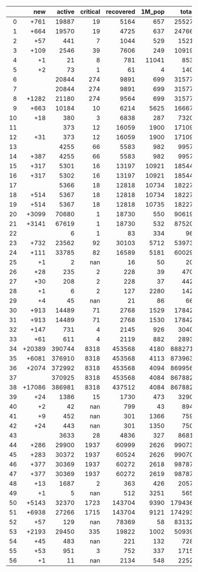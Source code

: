 |    |    new |   active |   critical |   recovered |   1M_pop |   total |
|---:|-------:|---------:|-----------:|------------:|---------:|--------:|
|  0 |   +761 |    19887 |         19 |        5164 |      657 |   25527 |
|  1 |   +664 |    19570 |         19 |        4725 |      637 |   24766 |
|  2 |    +57 |      441 |          7 |        1044 |      529 |    1521 |
|  3 |   +109 |     2546 |         39 |        7606 |      249 |   10919 |
|  4 |     +1 |       21 |          8 |         781 |    11041 |     853 |
|  5 |     +2 |       73 |          1 |          61 |        4 |     140 |
|  6 |        |    20844 |        274 |        9891 |      699 |   31577 |
|  7 |        |    20844 |        274 |        9891 |      699 |   31577 |
|  8 |  +1282 |    21180 |        274 |        9564 |      699 |   31577 |
|  9 |   +663 |    10184 |         10 |        6214 |     5625 |   16667 |
| 10 |    +18 |      380 |          3 |        6838 |      287 |    7320 |
| 11 |        |      373 |         12 |       16059 |     1900 |   17109 |
| 12 |    +31 |      373 |         12 |       16059 |     1900 |   17109 |
| 13 |        |     4255 |         66 |        5583 |      982 |    9957 |
| 14 |   +387 |     4255 |         66 |        5583 |      982 |    9957 |
| 15 |   +317 |     5301 |         16 |       13197 |    10921 |   18544 |
| 16 |   +317 |     5302 |         16 |       13197 |    10921 |   18544 |
| 17 |        |     5366 |         18 |       12818 |    10734 |   18227 |
| 18 |   +514 |     5367 |         18 |       12818 |    10734 |   18227 |
| 19 |   +514 |     5367 |         18 |       12818 |    10735 |   18227 |
| 20 |  +3099 |    70680 |          1 |       18730 |      550 |   90619 |
| 21 |  +3141 |    67619 |          1 |       18730 |      532 |   87520 |
| 22 |        |        6 |          1 |          83 |      334 |      96 |
| 23 |   +732 |    23562 |         92 |       30103 |     5712 |   53973 |
| 24 |   +111 |    33785 |         82 |       16589 |     5181 |   60029 |
| 25 |     +1 |        2 |        nan |          16 |       50 |      20 |
| 26 |    +28 |      235 |          2 |         228 |       39 |     470 |
| 27 |    +30 |      208 |          2 |         228 |       37 |     442 |
| 28 |     +1 |        6 |          2 |         127 |     2280 |     142 |
| 29 |     +4 |       45 |        nan |          21 |       86 |      66 |
| 30 |   +913 |    14489 |         71 |        2768 |     1529 |   17842 |
| 31 |   +913 |    14489 |         71 |        2768 |     1530 |   17842 |
| 32 |   +147 |      731 |          4 |        2145 |      926 |    3040 |
| 33 |    +61 |      611 |          4 |        2119 |      882 |    2893 |
| 34 | +20389 |   390744 |       8318 |      453568 |     4180 |  888271 |
| 35 |  +6081 |   376910 |       8318 |      453568 |     4113 |  873963 |
| 36 |  +2074 |   372992 |       8318 |      453568 |     4094 |  869956 |
| 37 |        |   370925 |       8318 |      453568 |     4084 |  867882 |
| 38 | +17086 |   386981 |       8318 |      437512 |     4084 |  867882 |
| 39 |    +24 |     1386 |         15 |        1730 |      473 |    3290 |
| 40 |     +2 |       42 |        nan |         799 |       43 |     894 |
| 41 |     +9 |      452 |        nan |         301 |     1366 |     759 |
| 42 |    +24 |      443 |        nan |         301 |     1350 |     750 |
| 43 |        |     3633 |         28 |        4836 |      327 |    8681 |
| 44 |   +286 |    29900 |       1937 |       60999 |     2626 |   99073 |
| 45 |   +283 |    30372 |       1937 |       60524 |     2626 |   99070 |
| 46 |   +377 |    30369 |       1937 |       60272 |     2618 |   98787 |
| 47 |   +377 |    30369 |       1937 |       60272 |     2619 |   98787 |
| 48 |    +13 |     1687 |          2 |         363 |      426 |    2057 |
| 49 |     +1 |        5 |        nan |         512 |     3251 |     565 |
| 50 |  +5143 |    32370 |       1723 |      143704 |     9390 |  179436 |
| 51 |  +6938 |    27266 |       1715 |      143704 |     9121 |  174293 |
| 52 |    +57 |      129 |        nan |       78369 |       58 |   83132 |
| 53 |  +2193 |    29450 |        335 |       19822 |     1002 |   50939 |
| 54 |    +45 |      483 |        nan |         221 |      132 |     728 |
| 55 |    +53 |      951 |          3 |         752 |      337 |    1715 |
| 56 |     +1 |       11 |        nan |        2134 |      548 |    2252 |